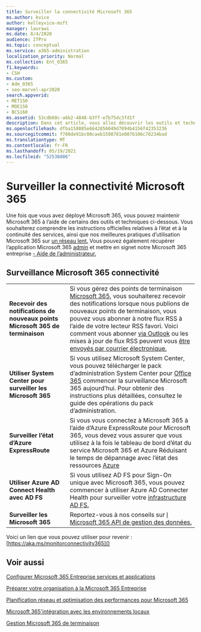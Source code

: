 ```yaml
---
title: Surveiller la connectivité Microsoft 365
ms.author: kvice
author: kelleyvice-msft
manager: laurawi
ms.date: 8/4/2020
audience: ITPro
ms.topic: conceptual
ms.service: o365-administration
localization_priority: Normal
ms.collection: Ent_O365
f1.keywords:
- CSH
ms.custom:
- Adm_O365
- seo-marvel-apr2020
search.appverid:
- MET150
- MOE150
- BCS160
ms.assetid: 53cdb60c-a6b2-4848-b3ff-e7b75dc3fd1f
description: Dans cet article, vous allez découvrir les outils et techniques que vous pouvez utiliser pour surveiller et maintenir Microsoft 365 connectivité.
ms.openlocfilehash: dfba158085e6642856049d7894b4156f42353236
ms.sourcegitcommit: f780de91bc00caeb1598781e0076106c76234bad
ms.translationtype: MT
ms.contentlocale: fr-FR
ms.lasthandoff: 05/19/2021
ms.locfileid: "52538806"
---
```

# <a name="monitor-microsoft-365-connectivity"></a>Surveiller la connectivité Microsoft 365

Une fois que vous avez déployé Microsoft 365, vous pouvez maintenir Microsoft 365 à l’aide de certains des outils et techniques ci-dessous. Vous souhaiterez comprendre les [](/office365/servicedescriptions/office-365-platform-service-description/service-health-and-continuity) instructions officielles relatives à l’état et à la continuité des services, ainsi que nos meilleures pratiques d’utilisation Microsoft 365 sur [un réseau lent.](https://support.office.com/article/fd16c8d2-4799-4c39-8fd7-045f06640166) Vous pouvez également récupérer l’application Microsoft 365 [admin](https://blogs.office.com/2015/03/13/administer-on-the-go-with-the-updated-office-365-admin-app/) et mettre en signet notre Microsoft 365 entreprise [- Aide de l’administrateur.](https://support.office.com/article/17d3ff3f-3601-466e-b5a1-482b31cfb791)
  
## <a name="monitoring-microsoft-365-connectivity"></a>Surveillance Microsoft 365 connectivité

|||
|:-----|:-----|
|**Recevoir des notifications de nouveaux points Microsoft 365 de terminaison** <br/> |Si vous gérez des points de terminaison [Microsoft 365](https://support.office.com/article/99cab9d4-ef59-4207-9f2b-3728eb46bf9a), vous souhaiterez recevoir des notifications lorsque nous publions de nouveaux points de terminaison, vous pouvez vous abonner à notre flux RSS à l’aide de votre lecteur RSS favori. Voici comment vous abonner [via Outlook](https://go.microsoft.com/fwlink/p/?LinkId=532416) ou les mises à jour de flux RSS peuvent vous [être envoyés par courrier électronique.](https://go.microsoft.com/fwlink/p/?LinkId=532417)  <br/> |
|**Utiliser System Center pour surveiller les Microsoft 365** <br/> |Si vous utilisez Microsoft System Center, vous pouvez télécharger le pack d’administration System Center pour [Office 365](https://www.microsoft.com/download/details.aspx?id=43708) commencer la surveillance Microsoft 365 aujourd’hui. Pour obtenir des instructions plus détaillées, consultez le guide des opérations du pack d’administration. <br/> |
|**Surveiller l’état d’Azure ExpressRoute** <br/> |Si vous vous connectez à Microsoft 365 à l’aide d’Azure ExpressRoute pour Microsoft 365, vous devez vous assurer que vous utilisez à la fois le tableau de bord d’état du service Microsoft 365 et Azure Réduisant le temps de dépannage avec l’état des ressources [Azure](https://azure.microsoft.com/blog/reduce-troubleshooting-time-with-azure-resource-health/) <br/> |
|**Utiliser Azure AD Connect Health avec AD FS** <br/> |Si vous utilisez AD FS pour Sign-On unique avec Microsoft 365, vous pouvez commencer à utiliser Azure AD Connecter Health pour surveiller votre [infrastructure AD FS.](/azure/active-directory/hybrid/how-to-connect-health-adfs)  <br/> |
|**Surveiller les Microsoft 365** <br/> |Reportez-vous à nos conseils sur [l Microsoft 365 API de gestion des données.](/office/office-365-management-api/office-365-management-apis-overview)  <br/> |

Voici un lien que vous pouvez utiliser pour revenir : [https://aka.ms/monitorconnectivity365]()
  
## <a name="related-topics"></a>Voir aussi

[Configurer Microsoft 365 Entreprise services et applications](configure-services-and-applications.md)
  
[Préparer votre organisation à la Microsoft 365 Entreprise](get-your-organization-ready-for-office-365.md)
  
[Planification réseau et optimisation des performances pour Microsoft 365](network-planning-and-performance.md)
  
[Microsoft 365'intégration avec les environnements locaux](microsoft-365-integration.md)
  
[Gestion Microsoft 365 de terminaison](managing-office-365-endpoints.md)
